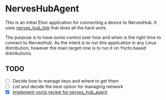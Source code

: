 # NervesHubAgent

This is an initial Elixir application for connecting a device to NervesHub.
It uses [nerves_hub_link](https://github.com/nerves-hub/nerves_hub_link) that
does all the hard work.

The purpose is to have some control over how and when is the right time to
connect to NervesHub. As the intent is to run this application in any Linux
distribution, however the main target now is to run it on Yocto based distributions.

## TODO

- [ ] Decide how to manage keys and where to get them
- [ ] List and decide the best option for managing network
- [x] [Implement yocto recipe for nerves_hub_agent](https://github.com/joaohf/meta-nerves-hub/blob/a48d734a63f60f282cc171d97a69ff10997ee9c5/recipes-connectivity/nerves-hub-agent/nerves-hub-agent_0.1.0.bb)
